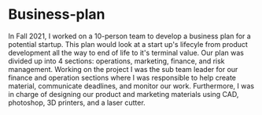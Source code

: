 # Business-plan


In Fall 2021, I worked on a 10-person team to develop a business plan for a potential startup. This plan would look at a start up's lifecyle from product development all the way to end of life to it's terminal value. Our plan was divided up into 4 sections: operations, marketing, finance, and risk management. Working on the project I was the sub team leader for our finance and operation sections where I was responsible to help create material, communicate deadlines, and monitor our work. Furthermore, I was in charge of designing our product and marketing materials using CAD, photoshop, 3D printers, and a laser cutter.   
